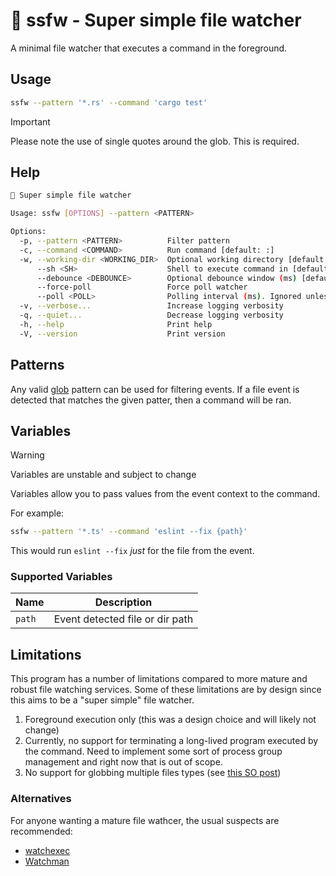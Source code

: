 # 🪬 ssfw - Super simple file watcher

A minimal file watcher that executes a command in the foreground.

## Usage

```bash
ssfw --pattern '*.rs' --command 'cargo test'
```

> [!IMPORTANT]
> Please note the use of single quotes around the glob. This is required.

## Help

```bash
🪬 Super simple file watcher

Usage: ssfw [OPTIONS] --pattern <PATTERN>

Options:
  -p, --pattern <PATTERN>          Filter pattern
  -c, --command <COMMAND>          Run command [default: :]
  -w, --working-dir <WORKING_DIR>  Optional working directory [default: .]
      --sh <SH>                    Shell to execute command in [default: zsh] [possible values: zsh, bash]
      --debounce <DEBOUNCE>        Optional debounce window (ms) [default: 500]
      --force-poll                 Force poll watcher
      --poll <POLL>                Polling interval (ms). Ignored unless force poll is used [default: 500]
  -v, --verbose...                 Increase logging verbosity
  -q, --quiet...                   Decrease logging verbosity
  -h, --help                       Print help
  -V, --version                    Print version
```

## Patterns

Any valid [glob](<https://en.wikipedia.org/wiki/Glob_(programming)>) pattern can be used for filtering events. If a file event is detected that matches the given patter, then a command will be ran.

## Variables

> [!WARNING]
> Variables are unstable and subject to change

Variables allow you to pass values from the event context to the command.

For example:

```bash
ssfw --pattern '*.ts' --command 'eslint --fix {path}'
```

This would run `eslint --fix` _just_ for the file from the event.

### Supported Variables

| Name   | Description                     |
| ------ | ------------------------------- |
| `path` | Event detected file or dir path |

## Limitations

This program has a number of limitations compared to more mature and robust file watching services.
Some of these limitations are by design since this aims to be a "super simple" file watcher.

1. Foreground execution only (this was a design choice and will likely not change)
2. Currently, no support for terminating a long-lived program executed by the command. Need to implement some sort of process group management and right now that is out of scope.
3. No support for globbing multiple files types (see [this SO post](https://stackoverflow.com/a/60371634))

### Alternatives

For anyone wanting a mature file wathcer, the usual suspects are recommended:

- [watchexec](https://github.com/watchexec/watchexec)
- [Watchman](https://facebook.github.io/watchman/)
